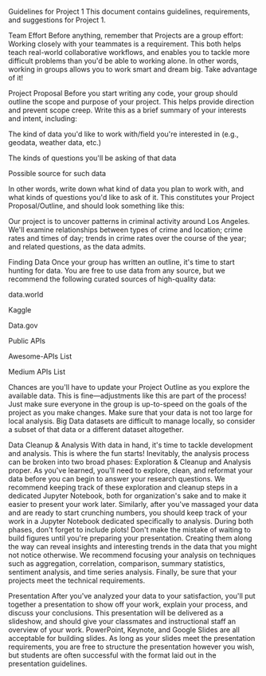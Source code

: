 Guidelines for Project 1
This document contains guidelines, requirements, and suggestions for Project 1.

Team Effort
Before anything, remember that Projects are a group effort: Working closely with your teammates is a requirement. This both helps teach real-world collaborative workflows, and enables you to tackle more difficult problems than you'd be able to working alone.
In other words, working in groups allows you to work smart and dream big. Take advantage of it!

Project Proposal
Before you start writing any code, your group should outline the scope and purpose of your project. This helps provide direction and prevent scope creep.
Write this as a brief summary of your interests and intent, including:


The kind of data you'd like to work with/field you're interested in (e.g., geodata, weather data, etc.)


The kinds of questions you'll be asking of that data


Possible source for such data


In other words, write down what kind of data you plan to work with, and what kinds of questions you'd like to ask of it. This constitutes your Project Proposal/Outline, and should look something like this:

Our project is to uncover patterns in criminal activity around Los Angeles. We'll examine relationships between types of crime and location; crime rates and times of day; trends in crime rates over the course of the year; and related questions, as the data admits.


Finding Data
Once your group has written an outline, it's time to start hunting for data. You are free to use data from any source, but we recommend the following curated sources of high-quality data:


data.world


Kaggle


Data.gov


Public APIs


Awesome-APIs List


Medium APIs List


Chances are you'll have to update your Project Outline as you explore the available data. This is fine—adjustments like this are part of the process! Just make sure everyone in the group is up-to-speed on the goals of the project as you make changes.
Make sure that your data is not too large for local analysis. Big Data datasets are difficult to manage locally, so consider a subset of that data or a different dataset altogether.

Data Cleanup & Analysis
With data in hand, it's time to tackle development and analysis. This is where the fun starts!
Inevitably, the analysis process can be broken into two broad phases: Exploration & Cleanup and Analysis proper.
As you've learned, you'll need to explore, clean, and reformat your data before you can begin to answer your research questions. We recommend keeping track of these exploration and cleanup steps in a dedicated Jupyter Notebook, both for organization's sake and to make it easier to  present your work later.
Similarly, after you've massaged your data and are ready to start crunching numbers, you should keep track of your work in a Jupyter Notebook dedicated specifically to analysis.
During both phases, don't forget to include plots! Don't make the mistake of waiting to build figures until you're preparing your presentation. Creating them along the way can reveal insights and interesting trends in the data that you might not notice otherwise.
We recommend focusing your analysis on techniques such as aggregation, correlation, comparison, summary statistics, sentiment analysis, and time series analysis.
Finally, be sure that your projects meet the technical requirements.

Presentation
After you've analyzed your data to your satisfaction, you'll put together a presentation to show off your work, explain your process, and discuss your conclusions.
This presentation will be delivered as a slideshow, and should give your classmates and instructional staff an overview of your work. PowerPoint, Keynote, and Google Slides are all acceptable for building slides.
As long as your slides meet the presentation requirements, you are free to structure the presentation however you wish, but students are often successful with the format laid out in the presentation guidelines.
